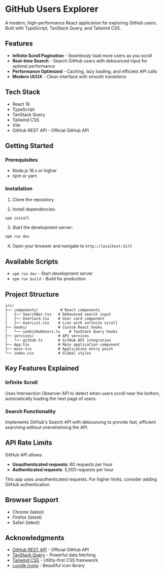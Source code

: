# GitHub Users Explorer

A modern, high-performance React application for exploring GitHub users. Built with TypeScript, TanStack Query, and Tailwind CSS.

## Features

- **Infinite Scroll Pagination** - Seamlessly load more users as you scroll
- **Real-time Search** - Search GitHub users with debounced input for optimal performance
- **Performance Optimized** - Caching, lazy loading, and efficient API calls
- **Modern UI/UX** - Clean interface with smooth transitions

## Tech Stack

- React 18 
- TypeScript
- TanStack Query
- Tailwind CSS
- Vite
- GitHub REST API - Official GitHub API

## Getting Started

### Prerequisites

- Node.js 16.x or higher
- npm or yarn

### Installation

1. Clone the repository

2. Install dependencies:
```bash
npm install
```

3. Start the development server:
```bash
npm run dev
```

4. Open your browser and navigate to `http://localhost:5173`

## Available Scripts

- `npm run dev` - Start development server
- `npm run build` - Build for production

## Project Structure

```
src/
├── components/          # React components
│   ├── SearchBar.tsx   # Debounced search input
│   ├── UserCard.tsx    # User card component
│   ├── UserList.tsx    # List with infinite scroll
├── hooks/              # Custom React hooks
│   └── useGitHubUsers.ts    # TanStack Query hooks
├── services/           # API services
│   └── github.ts       # GitHub API integration
├── App.tsx             # Main application component
├── main.tsx            # Application entry point
└── index.css           # Global styles
```

## Key Features Explained

### Infinite Scroll
Uses Intersection Observer API to detect when users scroll near the bottom, automatically loading the next page of users.

### Search Functionality
Implements GitHub's Search API with debouncing to provide fast, efficient searching without overwhelming the API.

## API Rate Limits

GitHub API allows:
- **Unauthenticated requests**: 60 requests per hour
- **Authenticated requests**: 5,000 requests per hour

This app uses unauthenticated requests. For higher limits, consider adding GitHub authentication.

## Browser Support

- Chrome (latest)
- Firefox (latest)
- Safari (latest)

## Acknowledgments

- [GitHub REST API](https://docs.github.com/en/rest) - Official GitHub API
- [TanStack Query](https://tanstack.com/query) - Powerful data fetching
- [Tailwind CSS](https://tailwindcss.com) - Utility-first CSS framework
- [Lucide Icons](https://lucide.dev) - Beautiful icon library
